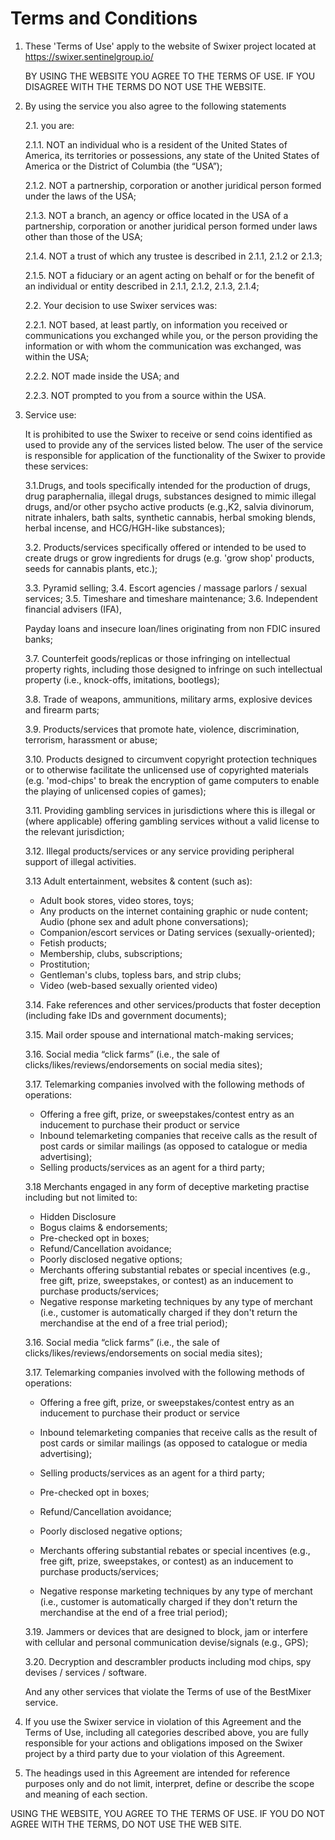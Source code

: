 Terms and Conditions
==

1. These 'Terms of Use' apply to the website of Swixer project located at https://swixer.sentinelgroup.io/ 

    BY USING THE WEBSITE YOU AGREE TO THE TERMS OF USE. IF YOU DISAGREE WITH THE TERMS DO NOT USE THE WEBSITE.

2. By using the service you also agree to the following statements

    2.1. you are:

    2.1.1. NOT an individual who is a resident of the United States of America, its territories or possessions, any state of the United States of America or the District of Columbia (the “USA”);
    
    2.1.2. NOT a partnership, corporation or another juridical person formed under the laws of the USA;
    
    2.1.3. NOT a branch, an agency or office located in the USA of a partnership, corporation or another juridical person formed under laws other than those of the USA;
    
    2.1.4. NOT a trust of which any trustee is described in 2.1.1, 2.1.2 or 2.1.3;
    
    2.1.5. NOT a fiduciary or an agent acting on behalf or for the benefit of an individual or entity described in 2.1.1, 2.1.2, 2.1.3, 2.1.4;
    
    2.2. Your decision to use Swixer services was:
    
    2.2.1. NOT based, at least partly, on information you received or communications you exchanged while you, or the person providing the information or with whom the communication was exchanged, was within the USA;
    
    2.2.2. NOT made inside the USA; and
    
    2.2.3. NOT prompted to you from a source within the USA.

3. Service use:

    It is prohibited to use the Swixer to receive or send coins identified as used to provide any of the services listed below. The user of the service is responsible for application of the functionality of the Swixer to provide these services:

    3.1.Drugs, and tools specifically intended for the production of drugs, drug paraphernalia, illegal drugs, substances designed to mimic illegal drugs, and/or other psycho active products (e.g.,K2, salvia divinorum, nitrate inhalers, bath salts, synthetic cannabis, herbal smoking blends, herbal incense, and HCG/HGH-like substances);

    3.2. Products/services specifically offered or intended to be used to create drugs or grow ingredients for drugs (e.g. 'grow shop' products, seeds for cannabis plants, etc.);

    3.3. Pyramid selling;
    3.4. Escort agencies / massage parlors / sexual services;
    3.5. Timeshare and timeshare maintenance;
    3.6. Independent financial advisers (IFA), 

    Payday loans and insecure loan/lines originating from non FDIC insured     banks;

    3.7. Counterfeit goods/replicas or those infringing on intellectual property rights, including those designed to infringe on such intellectual property (i.e., knock-offs, imitations, bootlegs);

    3.8. Trade of weapons, ammunitions, military arms, explosive devices and firearm parts;

    3.9. Products/services that promote hate, violence, discrimination, terrorism, harassment or abuse;

    3.10. Products designed to circumvent copyright protection techniques or to otherwise facilitate the unlicensed use of copyrighted materials (e.g. 'mod-chips' to break the encryption of game computers to enable the playing of unlicensed copies of games);

    3.11. Providing gambling services in jurisdictions where this is illegal or (where applicable) offering gambling services without a valid license to the relevant jurisdiction;

    3.12. Illegal products/services or any service providing peripheral support of illegal activities.

    3.13 Adult entertainment, websites & content (such as):

    - Adult book stores, video stores, toys;
    - Any products on the internet containing graphic or nude content;    Audio (phone sex and adult phone conversations);
    - Companion/escort services or Dating services (sexually-oriented);
    - Fetish products;
    - Membership, clubs, subscriptions;
    - Prostitution;
    - Gentleman's clubs, topless bars, and strip clubs;
    - Video (web-based sexually oriented video)

    3.14. Fake references and other services/products that foster deception (including fake IDs and government documents);

    3.15. Mail order spouse and international match-making services;
    
    3.16. Social media “click farms” (i.e., the sale of clicks/likes/reviews/endorsements on social media sites);
    
    3.17. Telemarking companies involved with the following methods of operations:

    - Offering a free gift, prize, or sweepstakes/contest entry as an inducement to purchase their product or service
    - Inbound telemarketing companies that receive calls as the result of post cards or similar mailings (as opposed to catalogue or media advertising);
    - Selling products/services as an agent for a third party;

    3.18 Merchants engaged in any form of deceptive marketing practise including but not limited to:

    - Hidden Disclosure
    - Bogus claims & endorsements;
    - Pre-checked opt in boxes;
    - Refund/Cancellation avoidance;
    - Poorly disclosed negative options;
    - Merchants offering substantial rebates or special incentives (e.g., free gift, prize, 
        sweepstakes, or contest) as an inducement to purchase products/services;
    - Negative response marketing techniques by any type of merchant (i.e., customer is automatically charged if they don't return the merchandise at the end of a free trial period);

    
    3.16. Social media “click farms” (i.e., the sale of clicks/likes/reviews/endorsements on social media sites);
    
    3.17. Telemarking companies involved with the following methods of operations:

    - Offering a free gift, prize, or sweepstakes/contest entry as an inducement to purchase their product or service
    - Inbound telemarketing companies that receive calls as the result of post cards or similar mailings (as opposed to catalogue or media advertising);
    - Selling products/services as an agent for a third party;

    - Pre-checked opt in boxes;
    - Refund/Cancellation avoidance;
    - Poorly disclosed negative options;
    - Merchants offering substantial rebates or special incentives (e.g., free gift, prize, 
        sweepstakes, or contest) as an inducement to purchase products/services;
    - Negative response marketing techniques by any type of merchant (i.e., customer is automatically charged if they don't return the merchandise at the end of a free trial period);

    3.19. Jammers or devices that are designed to block, jam or interfere with cellular and personal communication devise/signals (e.g., GPS);

    3.20. Decryption and descrambler products including mod chips, spy devises / services / software.

    And any other services that violate the Terms of use of the BestMixer service.

4. If you use the Swixer service in violation of this Agreement and the Terms of Use, including all categories described above, you are fully responsible for your actions and obligations imposed on the Swixer project by a third party due to your violation of this Agreement.

5. The headings used in this Agreement are intended for reference purposes only and do not limit, interpret, define or describe the scope and meaning of each section.

USING THE WEBSITE, YOU AGREE TO THE TERMS OF USE. IF YOU DO NOT AGREE WITH THE TERMS, DO NOT USE THE WEB SITE.
